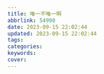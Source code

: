 ```yaml
---
title: 唯一不唯一啊
abbrlink: 54990
date: 2023-09-15 22:02:44
updated: 2023-09-15 22:02:44
tags:
categories:
keywords:
cover:
---
```

